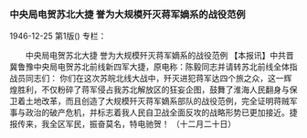 ### 中央局电贺苏北大捷  誉为大规模歼灭蒋军嫡系的战役范例

1946-12-25
第1版()
专栏：

　　中央局电贺苏北大捷
    誉为大规模歼灭蒋军嫡系的战役范例
    【本报讯】中共晋冀鲁豫中央局电贺苏北前线新四军大捷，原电称：陈毅同志并请转苏北前线全体指战员同志们：
    你们在这次苏皖北线大战中，歼灭进犯蒋军达四个旅之众，这一辉煌胜利，不仅粉碎了蒋军侵占我苏北解放区的狂妄企图，鼓舞了淮海人民翻身与保卫着土地改革，而且创造了大规模歼灭蒋军嫡系部队的战役范例，完全证明蒋贼军事与政治的破产危机，并标志着我人民自卫战全面反攻的战略形势已更加接近。捷报传来，我全区军民，振奋莫名，特电驰贺！
          （十二月二十日）
